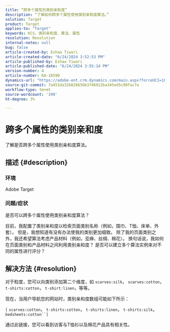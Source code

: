 ```yaml
---
title: “跨多个属性的类别亲和度”
description: “了解如何跨多个属性使用类别亲和度算法。”
solution: Target
product: Target
applies-to: "Target"
keywords: KCS、类别亲和度、算法、属性
resolution: Resolution
internal-notes: null
bug: false
article-created-by: Eshaa Tiwari
article-created-date: "6/24/2024 3:52:53 PM"
article-published-by: Eshaa Tiwari
article-published-date: "6/24/2024 3:55:14 PM"
version-number: 4
article-number: KA-16590
dynamics-url: "https://adobe-ent.crm.dynamics.com/main.aspx?forceUCI=1&pagetype=entityrecord&etn=knowledgearticle&id=edfba1cc-4132-ef11-8409-6045bd029b18"
source-git-commit: 7a451da32b826656b3746922ba345ed5c90fac7a
workflow-type: tm+mt
source-wordcount: '199'
ht-degree: 3%

---
```


# 跨多个属性的类别亲和度


了解是否跨多个属性使用类别亲和度算法。

## 描述 {#description}


### <b>环境</b>

Adobe Target

### <b>问题/症状</b>

是否可以跨多个属性使用类别亲和度算法？

目前，我配置了类别亲和度以检索页面类别名称（例如，围巾、T恤、床单、外套）。 但是，我想知道有没有办法使我的类别更加细致。 除了我的页面类别之外，我还希望算法考虑产品材料（例如，亚麻、丝绸、棉花）。 换句话说，我如何在页面类别和产品材料之间利用类别亲和度？ 是否可以建立多个算法实例来对不同的属性进行评分？


## 解决方法 {#resolution}


对于粒度，您可以向类别添加第二个维度，如 `scarves:silk`， `scarves:cotton`， `t-shirts:cotton`， `t-shirt:linen`，等等。

现在，当用户导航您的网站时，类别亲和度数组可能如下所示：

`[` `scarves:cotton`， `t-shirts:cotton`， `t-shirts:linen`， `t-shirts:silk`， `bedsheets:cotton``]`

通过此链接，您可以看到访客与T恤衫以及棉花产品具有相关性。
